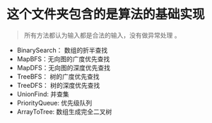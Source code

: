 # 这个文件夹包含的是算法的基础实现

> 所有方法都认为输入都是合法的输入，没有做异常处理 。

- BinarySearch： 数组的折半查找
- MapBFS：无向图的广度优先查找
- MapDFS：无向图的深度优先查找
- TreeBFS： 树的广度优先查找
- TreeDFS： 树的深度优先查找
- UnionFind: 并查集
- PriorityQueue: 优先级队列
- ArrayToTree: 数组生成完全二叉树
